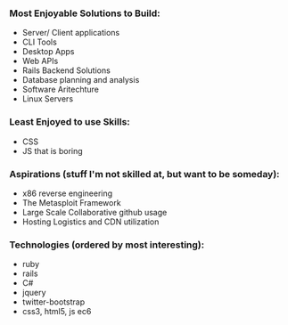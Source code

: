 ### Most Enjoyable Solutions to Build:
- Server/ Client applications
- CLI Tools
- Desktop Apps
- Web APIs
- Rails Backend Solutions
- Database planning and analysis
- Software Aritechture
- Linux Servers


### Least Enjoyed to use Skills:
- CSS
- JS that is boring


### Aspirations (stuff I'm not skilled at, but want to be someday):
- x86 reverse engineering
- The Metasploit Framework
- Large Scale Collaborative github usage
- Hosting Logistics and CDN utilization


### Technologies (ordered by most interesting):
- ruby
- rails
- C#
- jquery
- twitter-bootstrap
- css3, html5, js ec6
